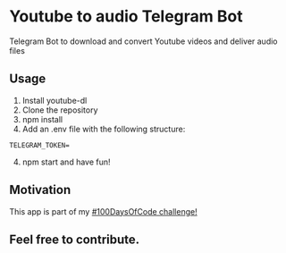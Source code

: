 # Youtube to audio Telegram Bot

Telegram Bot to download and convert Youtube videos and deliver audio files

## Usage

1. Install youtube-dl
2. Clone the repository
3. npm install
4. Add an .env file with the following structure:

```
TELEGRAM_TOKEN=

```

4. npm start and have fun!

## Motivation

This app is part of my [#100DaysOfCode challenge!][1]

## Feel free to contribute.

[1]: https://twitter.com/ggangix/status/1328031248808349696
